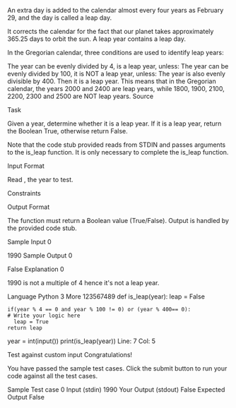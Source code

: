 
An extra day is added to the calendar almost every four years as February 29, and the day is called a leap day. 

It corrects the calendar for the fact that our planet takes approximately 365.25 days to orbit the sun. A leap year contains a leap day.

In the Gregorian calendar, three conditions are used to identify leap years:

The year can be evenly divided by 4, is a leap year, unless:
The year can be evenly divided by 100, it is NOT a leap year, unless:
The year is also evenly divisible by 400. Then it is a leap year.
This means that in the Gregorian calendar, the years 2000 and 2400 are leap years, while 1800, 1900, 2100, 2200, 2300 and 2500 are NOT leap years. Source

Task

Given a year, determine whether it is a leap year. If it is a leap year, return the Boolean True, otherwise return False.

Note that the code stub provided reads from STDIN and passes arguments to the is_leap function. It is only necessary to complete the is_leap function.

Input Format

Read , the year to test.

Constraints


Output Format

The function must return a Boolean value (True/False). Output is handled by the provided code stub.

Sample Input 0

1990
Sample Output 0

False
Explanation 0

1990 is not a multiple of 4 hence it's not a leap year.

Language
Python 3
More
123567489
def is_leap(year):
    leap = False
    
    if(year % 4 == 0 and year % 100 != 0) or (year % 400== 0):
    # Write your logic here
      leap = True
    return leap
year = int(input())
print(is_leap(year))
Line: 7 Col: 5

Test against custom input
Congratulations!

You have passed the sample test cases. Click the submit button to run your code against all the test cases.


Sample Test case 0
Input (stdin)
1990
Your Output (stdout)
False
Expected Output
False
